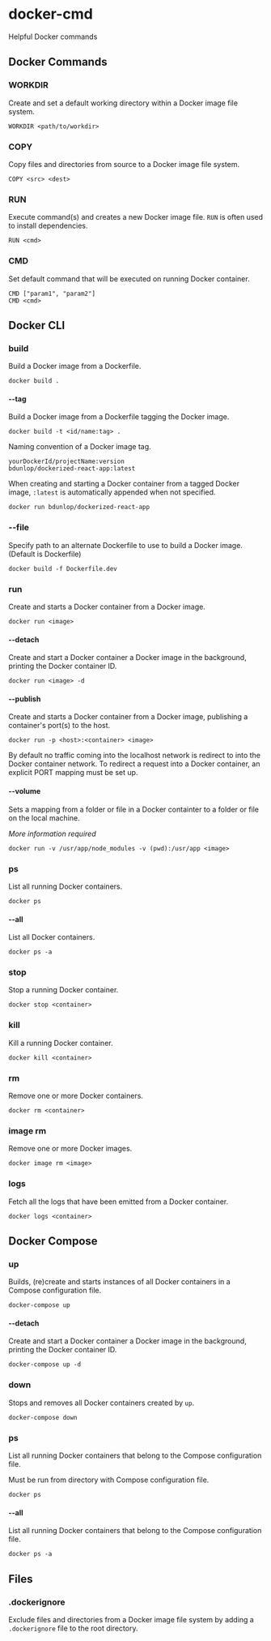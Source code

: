 # docker-cmd
Helpful Docker commands

## Docker Commands

### WORKDIR
Create and set a default working directory within a Docker image file system.

`WORKDIR <path/to/workdir>`

### COPY
Copy files and directories from source to a Docker image file system.

`COPY <src> <dest>`

### RUN
Execute command(s) and creates a new Docker image file. `RUN` is often used to install dependencies.

`RUN <cmd>`

### CMD
Set default command that will be executed on running Docker container.

`CMD ["param1", "param2"]`<br>
`CMD <cmd>`

## Docker CLI

### build
Build a Docker image from a Dockerfile.

`docker build .`

#### --tag
Build a Docker image from a Dockerfile tagging the Docker image.

`docker build -t <id/name:tag> .`

Naming convention of a Docker image tag.

`yourDockerId/projectName:version`<br>
`bdunlop/dockerized-react-app:latest`

When creating and starting a Docker container from a tagged Docker image, `:latest` is automatically appended when not specified.

`docker run bdunlop/dockerized-react-app`

### --file

Specify path to an alternate Dockerfile to use to build a Docker image. (Default is Dockerfile)

`docker build -f Dockerfile.dev`

### run
Create and starts a Docker container from a Docker image.

`docker run <image>`

#### --detach

Create and start a Docker container a Docker image in the background, printing the Docker container ID.

`docker run <image> -d`

#### --publish
Create and starts a Docker container from a Docker image, publishing a container's port(s) to the host.

`docker run -p <host>:<container> <image>`

By default no traffic coming into the localhost network is redirect to into the Docker container network. To redirect a request into a Docker container, an explicit PORT mapping must be set up.

#### --volume

Sets a mapping from a folder or file in a Docker containter to a folder or file on the local machine.

*More information required*

`docker run -v /usr/app/node_modules -v (pwd):/usr/app <image>`

### ps
List all running Docker containers.

`docker ps`

#### --all

List all Docker containers.

`docker ps -a`

### stop
Stop a running Docker container.

`docker stop <container>`

### kill
Kill a running Docker container.

`docker kill <container>`

### rm
Remove one or more Docker containers.

`docker rm <container>`

### image rm
Remove one or more Docker images.

`docker image rm <image>`

### logs
Fetch all the logs that have been emitted from a Docker container.

`docker logs <container>`

## Docker Compose

### up
Builds, (re)create and starts instances of all Docker containers in a Compose configuration file.

`docker-compose up`

#### --detach

Create and start a Docker container a Docker image in the background, printing the Docker container ID.

`docker-compose up -d`

### down

Stops and removes all Docker containers created by `up`.

`docker-compose down`

### ps

List all running Docker containers that belong to the Compose configuration file. 

Must be run from directory with Compose configuration file.

`docker ps`

#### --all

List all running Docker containers that belong to the Compose configuration file.

`docker ps -a`

###

## Files

### .dockerignore 
Exclude files and directories from a Docker image file system by adding a `.dockerignore` file to the root directory.
